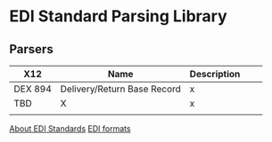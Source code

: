 # EDI Standard Parsing Library

## Parsers

| X12     	| Name                        	| Description 	|   	|   	|
|---------	|-----------------------------	|-------------	|---	|---	|
| DEX 894 	| Delivery/Return Base Record 	| x           	|   	|   	|
| TBD     	| X                           	| x           	|   	|   	|
|         	|                             	|             	|   	|   	|

[About EDI Standards](http://ediacademy.com/blog/edi-x12-standard/)
[EDI formats](https://www.spscommerce.com/resources/edi-documents-transactions/)
